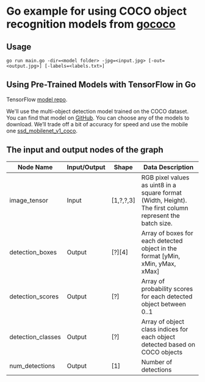 # Go example for using COCO object recognition models from [gococo](https://github.com/ActiveState/gococo)

## Usage

`go run main.go -dir=<model folder> -jpg=<input.jpg> [-out=<output.jpg>] [-labels=<labels.txt>]`

## Using Pre-Trained Models with TensorFlow in Go

TensorFlow [model repo](https://github.com/tensorflow/models).

We'll use the multi-object detection model trained on the COCO dataset. You can find that model on [GitHub](https://github.com/tensorflow/models/blob/477ed41e7e4e8a8443bc633846eb01e2182dc68a/object_detection/g3doc/detection_model_zoo.md). You can choose any of the models to download. We’ll trade off a bit of accuracy for speed and use the mobile one [ssd_mobilenet_v1_coco](http://download.tensorflow.org/models/object_detection/ssd_mobilenet_v1_coco_11_06_2017.tar.gz).

## The input and output nodes of the graph

| Node Name         | Input/Output | Shape     | Data Description                                                                                         |
| ----------------- | ------------ | --------- | -------------------------------------------------------------------------------------------------------- |
| image_tensor      | Input        | [1,?,?,3] | RGB pixel values as uint8 in a square format (Width, Height). The first column represent the batch size. |
| detection_boxes   | Output       | [?][4]    | Array of boxes for each detected object in the format [yMin, xMin, yMax, xMax]                           |
| detection_scores  | Output       | [?]       | Array of probability scores for each detected object between 0..1                                        |
| detection_classes | Output       | [?]       | Array of object class indices for each object detected based on COCO objects                             |
| num_detections    | Output       | [1]       | Number of detections                                                                                     |
